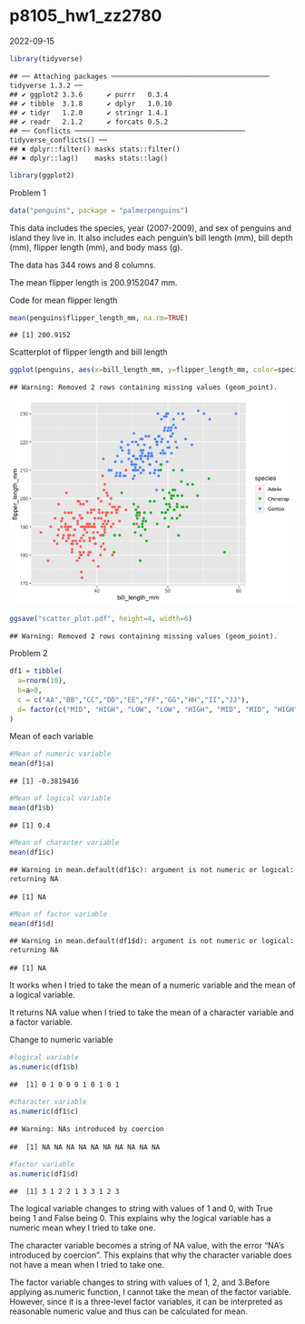 p8105_hw1_zz2780
================
2022-09-15

``` r
library(tidyverse)
```

    ## ── Attaching packages ─────────────────────────────────────── tidyverse 1.3.2 ──
    ## ✔ ggplot2 3.3.6      ✔ purrr   0.3.4 
    ## ✔ tibble  3.1.8      ✔ dplyr   1.0.10
    ## ✔ tidyr   1.2.0      ✔ stringr 1.4.1 
    ## ✔ readr   2.1.2      ✔ forcats 0.5.2 
    ## ── Conflicts ────────────────────────────────────────── tidyverse_conflicts() ──
    ## ✖ dplyr::filter() masks stats::filter()
    ## ✖ dplyr::lag()    masks stats::lag()

``` r
library(ggplot2)
```

Problem 1

``` r
data("penguins", package = "palmerpenguins")
```

This data includes the species, year (2007-2009), and sex of penguins
and island they live in. It also includes each penguin’s bill length
(mm), bill depth (mm), flipper length (mm), and body mass (g).

The data has 344 rows and 8 columns.

The mean flipper length is 200.9152047 mm.

Code for mean flipper length

``` r
mean(penguins$flipper_length_mm, na.rm=TRUE)
```

    ## [1] 200.9152

Scatterplot of flipper length and bill length

``` r
ggplot(penguins, aes(x=bill_length_mm, y=flipper_length_mm, color=species))+geom_point()
```

    ## Warning: Removed 2 rows containing missing values (geom_point).

![](p8105_hw1_zz2780_files/figure-gfm/unnamed-chunk-4-1.png)<!-- -->

``` r
ggsave("scatter_plot.pdf", height=4, width=6)
```

    ## Warning: Removed 2 rows containing missing values (geom_point).

Problem 2

``` r
df1 = tibble(
  a=rnorm(10),
  b=a>0,
  c = c("AA","BB","CC","DD","EE","FF","GG","HH","II","JJ"),
  d= factor(c("MID", "HIGH", "LOW", "LOW", "HIGH", "MID", "MID", "HIGH", "LOW", "MID"))
)
```

Mean of each variable

``` r
#Mean of numeric variable
mean(df1$a)
```

    ## [1] -0.3819416

``` r
#Mean of logical variable
mean(df1$b)
```

    ## [1] 0.4

``` r
#Mean of character variable
mean(df1$c)
```

    ## Warning in mean.default(df1$c): argument is not numeric or logical: returning NA

    ## [1] NA

``` r
#Mean of factor variable
mean(df1$d)
```

    ## Warning in mean.default(df1$d): argument is not numeric or logical: returning NA

    ## [1] NA

It works when I tried to take the mean of a numeric variable and the
mean of a logical variable.

It returns NA value when I tried to take the mean of a character
variable and a factor variable.

Change to numeric variable

``` r
#logical variable
as.numeric(df1$b)
```

    ##  [1] 0 1 0 0 0 1 0 1 0 1

``` r
#character variable
as.numeric(df1$c)
```

    ## Warning: NAs introduced by coercion

    ##  [1] NA NA NA NA NA NA NA NA NA NA

``` r
#factor variable
as.numeric(df1$d)
```

    ##  [1] 3 1 2 2 1 3 3 1 2 3

The logical variable changes to string with values of 1 and 0, with True
being 1 and False being 0. This explains why the logical variable has a
numeric mean whey I tried to take one.

The character variable becomes a string of NA value, with the error
“NA’s introduced by coercion”. This explains that why the character
variable does not have a mean when I tried to take one.

The factor variable changes to string with values of 1, 2, and 3.Before
applying as.numeric function, I cannot take the mean of the factor
variable. However, since it is a three-level factor variables, it can be
interpreted as reasonable numeric value and thus can be calculated for
mean.
